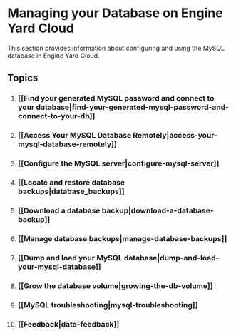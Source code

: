 # Managing your Database on Engine Yard Cloud

This section provides information about configuring and using the MySQL database in Engine Yard Cloud.

## Topics

1. ### [[Find your generated MySQL password and connect to your database|find-your-generated-mysql-password-and-connect-to-your-db]]

2. ### [[Access Your MySQL Database Remotely|access-your-mysql-database-remotely]]

3. ### [[Configure the MySQL server|configure-mysql-server]]

4. ### [[Locate and restore database backups|database_backups]]

5. ### [[Download a database backup|download-a-database-backup]] 

6. ### [[Manage database backups|manage-database-backups]]

7. ### [[Dump and load your MySQL database|dump-and-load-your-mysql-database]]

8. ### [[Grow the database volume|growing-the-db-volume]]

9. ### [[MySQL troubleshooting|mysql-troubleshooting]]

10. ### [[Feedback|data-feedback]]